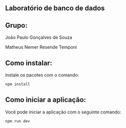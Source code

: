 ## Laboratório de banco de dados

## Grupo:
João Paulo Gonçalves de Souza


Matheus Nemer Resende Temponi


## Como instalar:
Instale os pacotes com o comando:
```bash
npm install
```

## Como iniciar a aplicação:
Você pode iniciar a aplicação com o seguinte comando:
```bash
npm run dev
```